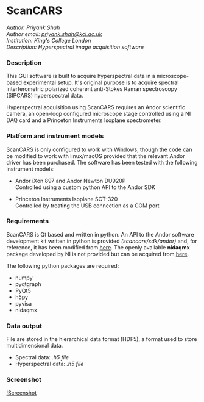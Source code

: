 # ScanCARS

*Author: Priyank Shah* <br />
*Author email: priyank.shah@kcl.ac.uk* <br />
*Institution: King's College London* <br />
*Description: Hyperspectral image acquisition software*

### Description
This GUI software is built to acquire hyperspectral
data in a microscope-based experimental setup. It's original 
purpose is to acquire spectral interferometric polarized coherent 
anti-Stokes Raman spectroscopy (SIPCARS) hyperspectral data.

Hyperspectral acquisition using ScanCARS requires an Andor scientific camera, an 
open-loop configured microscope stage controlled using a NI DAQ card and a Princeton
Instruments Isoplane spectrometer.

### Platform and instrument models 
ScanCARS is only configured to work with Windows, though the code can be modified
to work with linux/macOS provided that the relevant Andor driver has been purchased.
The software has been tested with the following instrument models:
+ Andor iXon 897 and Andor Newton DU920P <br />
Controlled using a custom python API to the Andor SDK <br />

+ Princeton Instruments Isoplane SCT-320 <br />
Controlled by treating the USB connection as a COM port

### Requirements
ScanCARS is Qt based and written in python. An API to the Andor software development
kit written in python is provided *(scancars/sdk/andor)* and, for reference, it 
has been modified from [here](https://github.com/hamidohadi/pyandor). The openly
available **nidaqmx** package developed by NI is not provided but can be acquired 
from [here](https://github.com/ni/nidaqmx-python). 

The following python packages are required:
+ numpy
+ pyqtgraph
+ PyQt5
+ h5py
+ pyvisa
+ nidaqmx

### Data output
File are stored in the hierarchical data format (HDF5), a format used to store
multidimensional data.  
+ Spectral data: *.h5 file*
+ Hyperspectral data: *.h5 file*

### Screenshot
[!Screenshot](/scancars/resources/screenshot.png?raw=true)


